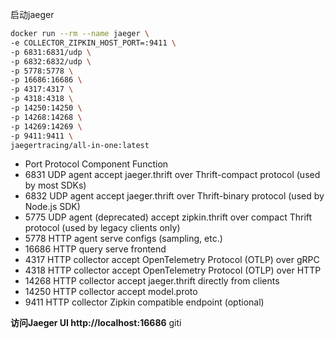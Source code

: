 启动jaeger
```bash
docker run --rm --name jaeger \
-e COLLECTOR_ZIPKIN_HOST_PORT=:9411 \
-p 6831:6831/udp \
-p 6832:6832/udp \
-p 5778:5778 \
-p 16686:16686 \
-p 4317:4317 \
-p 4318:4318 \
-p 14250:14250 \
-p 14268:14268 \
-p 14269:14269 \
-p 9411:9411 \
jaegertracing/all-in-one:latest
```


* Port	Protocol	Component	Function
* 6831	UDP	agent	accept jaeger.thrift over Thrift-compact protocol (used by most SDKs)
* 6832	UDP	agent	accept jaeger.thrift over Thrift-binary protocol (used by Node.js SDK)
* 5775	UDP	agent	(deprecated) accept zipkin.thrift over compact Thrift protocol (used by legacy clients only)
* 5778	HTTP	agent	serve configs (sampling, etc.)
* 16686	HTTP	query	serve frontend
* 4317	HTTP	collector	accept OpenTelemetry Protocol (OTLP) over gRPC
* 4318	HTTP	collector	accept OpenTelemetry Protocol (OTLP) over HTTP
* 14268	HTTP	collector	accept jaeger.thrift directly from clients
* 14250	HTTP	collector	accept model.proto
* 9411	HTTP	collector	Zipkin compatible endpoint (optional)


**访问Jaeger UI http://localhost:16686** giti 